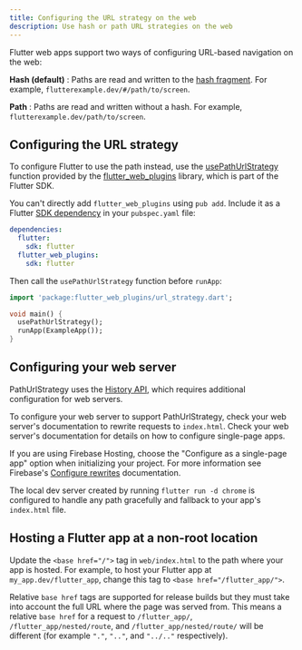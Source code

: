 ```yaml
---
title: Configuring the URL strategy on the web
description: Use hash or path URL strategies on the web
---
```


Flutter web apps support two ways of configuring
URL-based navigation on the web:

**Hash (default)**
: Paths are read and written to the [hash fragment][].
For example, `flutterexample.dev/#/path/to/screen`.

**Path**
:  Paths are read and written without a hash. For example,
`flutterexample.dev/path/to/screen`.

## Configuring the URL strategy

To configure Flutter to use the path instead, use the
[usePathUrlStrategy][] function provided by the [flutter_web_plugins][] library,
which is part of the Flutter SDK.

You can't directly add `flutter_web_plugins` using `pub add`.
Include it as a Flutter [SDK dependency][] in your `pubspec.yaml` file:

```yaml highlightLines=4-5
dependencies:
  flutter:
    sdk: flutter
  flutter_web_plugins:
    sdk: flutter
```

Then call the `usePathUrlStrategy` function before `runApp`:

```dart highlightLines=4
import 'package:flutter_web_plugins/url_strategy.dart';

void main() {
  usePathUrlStrategy();
  runApp(ExampleApp());
}
```

[SDK dependency]: {{site.dart-site}}/tools/pub/dependencies#sdk

## Configuring your web server

PathUrlStrategy uses the [History API][], which requires additional
configuration for web servers.

To configure your web server to support PathUrlStrategy, check your web server's
documentation to rewrite requests to `index.html`. Check your web server's
documentation for details on how to configure single-page apps.

If you are using Firebase Hosting, choose the "Configure as a single-page app"
option when initializing your project. For more information see Firebase's
[Configure rewrites][] documentation.

The local dev server created by running `flutter run -d chrome` is configured to
handle any path gracefully and fallback to your app's `index.html` file.

## Hosting a Flutter app at a non-root location

Update the `<base href="/">` tag in `web/index.html`
to the path where your app is hosted.
For example, to host your Flutter app at
`my_app.dev/flutter_app`, change
this tag to `<base href="/flutter_app/">`.

Relative `base href` tags are supported for release builds but they must take
into account the full URL where the page was served from.
This means a relative `base href` for a request to `/flutter_app/`,
`/flutter_app/nested/route`, and `/flutter_app/nested/route/` will be different
(for example `"."`, `".."`, and `"../.."` respectively).

[hash fragment]: https://en.wikipedia.org/wiki/Uniform_Resource_Locator#Syntax
[`HashUrlStrategy`]: {{site.api}}/flutter/flutter_web_plugins/HashUrlStrategy-class.html
[`PathUrlStrategy`]: {{site.api}}/flutter/flutter_web_plugins/PathUrlStrategy-class.html
[`setUrlStrategy`]: {{site.api}}/flutter/flutter_web_plugins/setUrlStrategy.html
[`url_strategy`]: {{site.pub-pkg}}/url_strategy
[usePathUrlStrategy]: {{site.api}}/flutter/flutter_web_plugins/usePathUrlStrategy.html
[flutter_web_plugins]: {{site.api}}/flutter/flutter_web_plugins/flutter_web_plugins-library.html
[History API]: https://developer.mozilla.org/en-US/docs/Web/API/History_API
[Configure rewrites]: {{site.firebase}}/docs/hosting/full-config#rewrites
